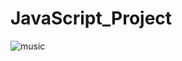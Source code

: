 # JavaScript_Project
![music](https://github.com/alaosama/JavaScript_Project/assets/144958643/d26c8480-c7a7-4f4e-b00f-492716765b89)
